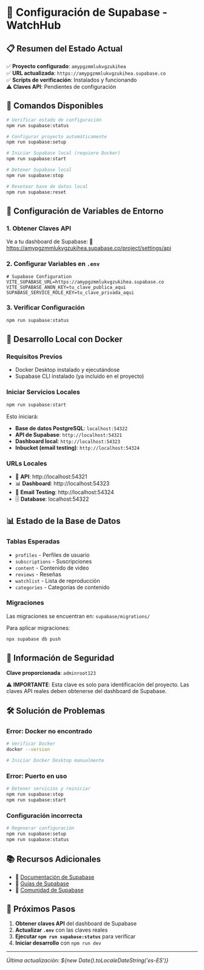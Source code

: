 # 🚀 Configuración de Supabase - WatchHub

## 📋 Resumen del Estado Actual

✅ **Proyecto configurado**: `amypgzmmlukvgzukihea`  
✅ **URL actualizada**: `https://amypgzmmlukvgzukihea.supabase.co`  
✅ **Scripts de verificación**: Instalados y funcionando  
⚠️ **Claves API**: Pendientes de configuración  

## 🔧 Comandos Disponibles

```bash
# Verificar estado de configuración
npm run supabase:status

# Configurar proyecto automáticamente
npm run supabase:setup

# Iniciar Supabase local (requiere Docker)
npm run supabase:start

# Detener Supabase local
npm run supabase:stop

# Resetear base de datos local
npm run supabase:reset
```

## 📡 Configuración de Variables de Entorno

### 1. Obtener Claves API

Ve a tu dashboard de Supabase:
🔗 https://amypgzmmlukvgzukihea.supabase.co/project/settings/api

### 2. Configurar Variables en `.env`

```env
# Supabase Configuration
VITE_SUPABASE_URL=https://amypgzmmlukvgzukihea.supabase.co
VITE_SUPABASE_ANON_KEY=tu_clave_publica_aqui
SUPABASE_SERVICE_ROLE_KEY=tu_clave_privada_aqui
```

### 3. Verificar Configuración

```bash
npm run supabase:status
```

## 🐳 Desarrollo Local con Docker

### Requisitos Previos
- Docker Desktop instalado y ejecutándose
- Supabase CLI instalado (ya incluido en el proyecto)

### Iniciar Servicios Locales
```bash
npm run supabase:start
```

Esto iniciará:
- **Base de datos PostgreSQL**: `localhost:54322`
- **API de Supabase**: `http://localhost:54321`
- **Dashboard local**: `http://localhost:54323`
- **Inbucket (email testing)**: `http://localhost:54324`

### URLs Locales
- 🎯 **API**: http://localhost:54321
- 📊 **Dashboard**: http://localhost:54323
- 📧 **Email Testing**: http://localhost:54324
- 🗄️ **Database**: localhost:54322

## 📊 Estado de la Base de Datos

### Tablas Esperadas
- `profiles` - Perfiles de usuario
- `subscriptions` - Suscripciones
- `content` - Contenido de video
- `reviews` - Reseñas
- `watchlist` - Lista de reproducción
- `categories` - Categorías de contenido

### Migraciones
Las migraciones se encuentran en: `supabase/migrations/`

Para aplicar migraciones:
```bash
npx supabase db push
```

## 🔐 Información de Seguridad

**Clave proporcionada**: `adminroot123`

⚠️ **IMPORTANTE**: Esta clave es solo para identificación del proyecto. Las claves API reales deben obtenerse del dashboard de Supabase.

## 🛠️ Solución de Problemas

### Error: Docker no encontrado
```bash
# Verificar Docker
docker --version

# Iniciar Docker Desktop manualmente
```

### Error: Puerto en uso
```bash
# Detener servicios y reiniciar
npm run supabase:stop
npm run supabase:start
```

### Configuración incorrecta
```bash
# Regenerar configuración
npm run supabase:setup
npm run supabase:status
```

## 📚 Recursos Adicionales

- 📖 [Documentación de Supabase](https://supabase.com/docs)
- 🎥 [Guías de Supabase](https://supabase.com/docs/guides)
- 💬 [Comunidad de Supabase](https://github.com/supabase/supabase/discussions)

## 🏁 Próximos Pasos

1. **Obtener claves API** del dashboard de Supabase
2. **Actualizar `.env`** con las claves reales
3. **Ejecutar `npm run supabase:status`** para verificar
4. **Iniciar desarrollo** con `npm run dev`

---

*Última actualización: ${new Date().toLocaleDateString('es-ES')}*

